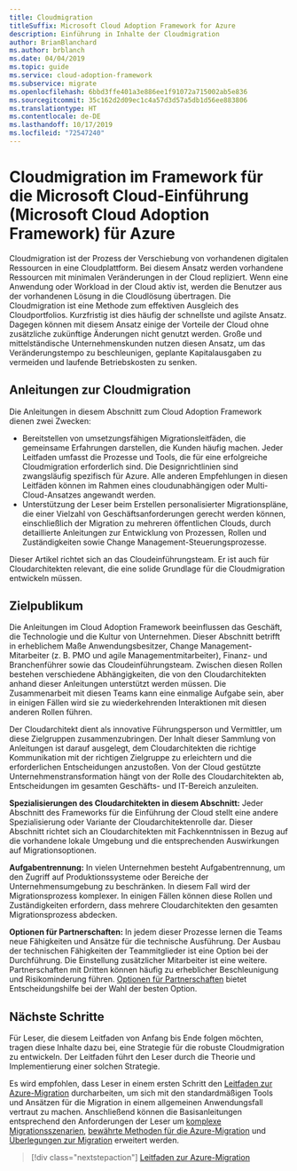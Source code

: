 ```yaml
---
title: Cloudmigration
titleSuffix: Microsoft Cloud Adoption Framework for Azure
description: Einführung in Inhalte der Cloudmigration
author: BrianBlanchard
ms.author: brblanch
ms.date: 04/04/2019
ms.topic: guide
ms.service: cloud-adoption-framework
ms.subservice: migrate
ms.openlocfilehash: 6bbd3ffe401a3e886ee1f91072a715002ab5e836
ms.sourcegitcommit: 35c162d2d09ec1c4a57d3d57a5db1d56ee883806
ms.translationtype: HT
ms.contentlocale: de-DE
ms.lasthandoff: 10/17/2019
ms.locfileid: "72547240"
---
```

# <a name="cloud-migration-in-the-microsoft-cloud-adoption-framework-for-azure"></a>Cloudmigration im Framework für die Microsoft Cloud-Einführung (Microsoft Cloud Adoption Framework) für Azure

Cloudmigration ist der Prozess der Verschiebung von vorhandenen digitalen Ressourcen in eine Cloudplattform. Bei diesem Ansatz werden vorhandene Ressourcen mit minimalen Veränderungen in der Cloud repliziert. Wenn eine Anwendung oder Workload in der Cloud aktiv ist, werden die Benutzer aus der vorhandenen Lösung in die Cloudlösung übertragen. Die Cloudmigration ist eine Methode zum effektiven Ausgleich des Cloudportfolios. Kurzfristig ist dies häufig der schnellste und agilste Ansatz. Dagegen können mit diesem Ansatz einige der Vorteile der Cloud ohne zusätzliche zukünftige Änderungen nicht genutzt werden. Große und mittelständische Unternehmenskunden nutzen diesen Ansatz, um das Veränderungstempo zu beschleunigen, geplante Kapitalausgaben zu vermeiden und laufende Betriebskosten zu senken.

## <a name="cloud-migration-guidance"></a>Anleitungen zur Cloudmigration

Die Anleitungen in diesem Abschnitt zum Cloud Adoption Framework dienen zwei Zwecken:

- Bereitstellen von umsetzungsfähigen Migrationsleitfäden, die gemeinsame Erfahrungen darstellen, die Kunden häufig machen. Jeder Leitfaden umfasst die Prozesse und Tools, die für eine erfolgreiche Cloudmigration erforderlich sind. Die Designrichtlinien sind zwangsläufig spezifisch für Azure. Alle anderen Empfehlungen in diesen Leitfäden können im Rahmen eines cloudunabhängigen oder Multi-Cloud-Ansatzes angewandt werden.
- Unterstützung der Leser beim Erstellen personalisierter Migrationspläne, die einer Vielzahl von Geschäftsanforderungen gerecht werden können, einschließlich der Migration zu mehreren öffentlichen Clouds, durch detaillierte Anleitungen zur Entwicklung von Prozessen, Rollen und Zuständigkeiten sowie Change Management-Steuerungsprozesse.

Dieser Artikel richtet sich an das Cloudeinführungsteam. Er ist auch für Cloudarchitekten relevant, die eine solide Grundlage für die Cloudmigration entwickeln müssen.

## <a name="intended-audience"></a>Zielpublikum

Die Anleitungen im Cloud Adoption Framework beeinflussen das Geschäft, die Technologie und die Kultur von Unternehmen. Dieser Abschnitt betrifft in erheblichem Maße Anwendungsbesitzer, Change Management-Mitarbeiter (z. B. PMO und agile Managementmitarbeiter), Finanz- und Branchenführer sowie das Cloudeinführungsteam. Zwischen diesen Rollen bestehen verschiedene Abhängigkeiten, die von den Cloudarchitekten anhand dieser Anleitungen unterstützt werden müssen. Die Zusammenarbeit mit diesen Teams kann eine einmalige Aufgabe sein, aber in einigen Fällen wird sie zu wiederkehrenden Interaktionen mit diesen anderen Rollen führen.

Der Cloudarchitekt dient als innovative Führungsperson und Vermittler, um diese Zielgruppen zusammenzubringen. Der Inhalt dieser Sammlung von Anleitungen ist darauf ausgelegt, dem Cloudarchitekten die richtige Kommunikation mit der richtigen Zielgruppe zu erleichtern und die erforderlichen Entscheidungen anzustoßen. Von der Cloud gestützte Unternehmenstransformation hängt von der Rolle des Cloudarchitekten ab, Entscheidungen im gesamten Geschäfts- und IT-Bereich anzuleiten.

**Spezialisierungen des Cloudarchitekten in diesem Abschnitt:** Jeder Abschnitt des Frameworks für die Einführung der Cloud stellt eine andere Spezialisierung oder Variante der Cloudarchitektenrolle dar. Dieser Abschnitt richtet sich an Cloudarchitekten mit Fachkenntnissen in Bezug auf die vorhandene lokale Umgebung und die entsprechenden Auswirkungen auf Migrationsoptionen.

**Aufgabentrennung:** In vielen Unternehmen besteht Aufgabentrennung, um den Zugriff auf Produktionssysteme oder Bereiche der Unternehmensumgebung zu beschränken. In diesem Fall wird der Migrationsprozess komplexer. In einigen Fällen können diese Rollen und Zuständigkeiten erfordern, dass mehrere Cloudarchitekten den gesamten Migrationsprozess abdecken.

**Optionen für Partnerschaften:** In jedem dieser Prozesse lernen die Teams neue Fähigkeiten und Ansätze für die technische Ausführung. Der Ausbau der technischen Fähigkeiten der Teammitglieder ist eine Option bei der Durchführung. Die Einstellung zusätzlicher Mitarbeiter ist eine weitere. Partnerschaften mit Dritten können häufig zu erheblicher Beschleunigung und Risikominderung führen. [Optionen für Partnerschaften](./migration-considerations/assess/partnership-options.md) bietet Entscheidungshilfe bei der Wahl der besten Option.

## <a name="next-steps"></a>Nächste Schritte

Für Leser, die diesem Leitfaden von Anfang bis Ende folgen möchten, tragen diese Inhalte dazu bei, eine Strategie für die robuste Cloudmigration zu entwickeln. Der Leitfaden führt den Leser durch die Theorie und Implementierung einer solchen Strategie.

Es wird empfohlen, dass Leser in einem ersten Schritt den [Leitfaden zur Azure-Migration](./azure-migration-guide/index.md) durcharbeiten, um sich mit den standardmäßigen Tools und Ansätzen für die Migration in einem allgemeinen Anwendungsfall vertraut zu machen. Anschließend können die Basisanleitungen entsprechend den Anforderungen der Leser um [komplexe Migrationsszenarien](./expanded-scope/index.md), [bewährte Methoden für die Azure-Migration](./azure-best-practices/index.md) und [Überlegungen zur Migration](./migration-considerations/index.md) erweitert werden.

> [!div class="nextstepaction"]
> [Leitfaden zur Azure-Migration](./azure-migration-guide/index.md)
